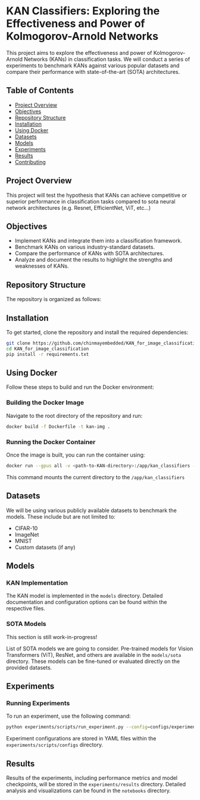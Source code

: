 # KAN Classifiers: Exploring the Effectiveness and Power of Kolmogorov-Arnold Networks

This project aims to explore the effectiveness and power of Kolmogorov-Arnold Networks (KANs) in classification tasks. We will conduct a series of experiments to benchmark KANs against various popular datasets and compare their performance with state-of-the-art (SOTA) architectures.

## Table of Contents
- [Project Overview](#project-overview)
- [Objectives](#objectives)
- [Repository Structure](#repository-structure)
- [Installation](#installation)
- [Using Docker](#using-docker)
- [Datasets](#datasets)
- [Models](#models)
- [Experiments](#experiments)
- [Results](#results)
- [Contributing](#contributing)

## Project Overview
This project will test the hypothesis that KANs can achieve competitive or superior performance in classification tasks compared to sota neural network architectures (e.g. Resnet, EfficientNet, ViT, etc...)

## Objectives
- Implement KANs and integrate them into a classification framework.
- Benchmark KANs on various industry-standard datasets.
- Compare the performance of KANs with SOTA architectures.
- Analyze and document the results to highlight the strengths and weaknesses of KANs.

## Repository Structure
The repository is organized as follows:

## Installation
To get started, clone the repository and install the required dependencies:

```bash
git clone https://github.com/chinmayembedded/KAN_for_image_classification.git
cd KAN_for_image_classification
pip install -r requirements.txt
```

## Using Docker
Follow these steps to build and run the Docker environment:

### Building the Docker Image
Navigate to the root directory of the repository and run:

```bash
docker build -f Dockerfile -t kan-img .
```

### Running the Docker Container
Once the image is built, you can run the container using:

```bash
docker run --gpus all -v <path-to-KAN-directory>:/app/kan_classifiers --name kan-env -it kan-img bash
```

This command mounts the current directory to the `/app/kan_classifiers`

## Datasets
We will be using various publicly available datasets to benchmark the models. These include but are not limited to:
- CIFAR-10
- ImageNet
- MNIST
- Custom datasets (if any)

## Models
### KAN Implementation
The KAN model is implemented in the `models` directory. Detailed documentation and configuration options can be found within the respective files.

### SOTA Models
This section is still work-in-progress!

List of SOTA models we are going to consider. Pre-trained models for Vision Transformers (ViT), ResNet, and others are available in the `models/sota` directory. These models can be fine-tuned or evaluated directly on the provided datasets.

## Experiments


### Running Experiments
To run an experiment, use the following command:

```bash
python experiments/scripts/run_experiment.py --config=configs/experiment1.yaml
```

Experiment configurations are stored in YAML files within the `experiments/scripts/configs` directory.

## Results
Results of the experiments, including performance metrics and model checkpoints, will be stored in the `experiments/results` directory. Detailed analysis and visualizations can be found in the `notebooks` directory.
